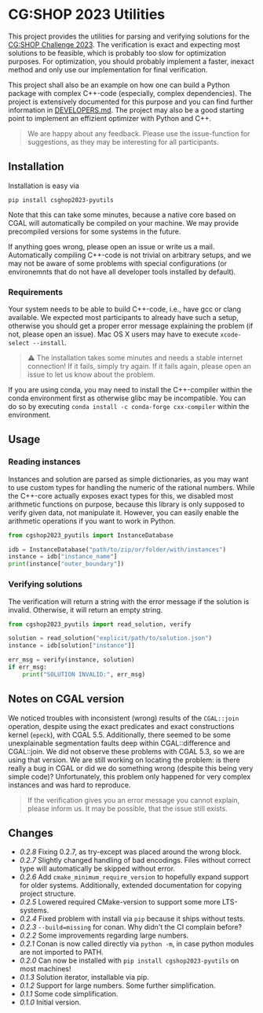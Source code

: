 # CG:SHOP 2023 Utilities

This project provides the utilities for parsing and verifying solutions for the
[CG:SHOP Challenge 2023](https://cgshop.ibr.cs.tu-bs.de/competition/cg-shop-2023/#problem-description).
The verification is exact and expecting most solutions to
be feasible, which is probably too slow for optimization purposes. For optimization,
you should probably implement a faster, inexact method and only use our implementation
for final verification.

This project shall also be an example on how one can build a Python package
with complex C++-code (especially, complex dependencies). The project is extensively
documented for this purpose and you can find further information in
[DEVELOPERS.md](./DEVELOPERS.md). The project may also be a good starting point to
implement an effizient optimizer with Python and C++.

> We are happy about any feedback. Please use the issue-function for suggestions, as they
> may be interesting for all participants.

## Installation

Installation is easy via

```shell
pip install csghop2023-pyutils
```

Note that this can take some minutes, because a native core based on CGAL will
automatically be compiled on your machine. We may provide precompiled versions for
some systems in the future.

If anything goes wrong, please open an issue or write us a mail. Automatically
compiling C++-code is not trivial on arbitrary setups, and we may not be
aware of some problems with special configurations (or environemnts that
do not have all developer tools installed by default).

### Requirements

Your system needs to be able to build C++-code, i.e., have gcc or clang available.
We expected most participants to already have such a setup, otherwise you should
get a proper error message explaining the problem (if not, please open an issue).
Mac OS X users may have to execute `xcode-select --install`.

> :warning: The installation takes some minutes and needs a stable internet connection!
> If it fails, simply try again. If it fails again, please open an issue to let us know
> about the problem.

If you are using conda, you may need to install the C++-compiler within the conda
environment first as otherwise glibc may be incompatible. You can do so by executing
`conda install -c conda-forge cxx-compiler` within the environment.

## Usage

### Reading instances

Instances and solution are parsed as simple dictionaries, as you may want to
use custom types for handling the numeric of the rational numbers.
While the C++-core actually exposes exact types for this, we disabled most
arithmetic functions on purpose, because this library is only supposed
to verify given data, not manipulate it. However, you can easily enable
the arithmetic operations if you want to work in Python.

```python
from cgshop2023_pyutils import InstanceDatabase

idb = InstanceDatabase("path/to/zip/or/folder/with/instances")
instance = idb["instance_name"]
print(instance["outer_boundary"])
```

### Verifying solutions

The verification will return a string with the error message if the
solution is invalid. Otherwise, it will return an empty string.

```python
from cgshop2023_pyutils import read_solution, verify

solution = read_solution("explicit/path/to/solution.json")
instance = idb[solution["instance"]]

err_msg = verify(instance, solution)
if err_msg:
    print("SOLUTION INVALID:", err_msg)
```

## Notes on CGAL version

We noticed troubles with inconsistent (wrong) results of the `CGAL::join` operation,
despite using the exact predicates and exact constructions kernel (`epeck`),
with CGAL 5.5.
Additionally, there seemed to be some unexplainable segmentation faults deep within CGAL::difference and CGAL::join.
We did not observe these problems with CGAL 5.3, so we are using that version.
We are still working on locating the problem: is there really a bug in CGAL or did
we do something wrong (despite this being very simple code)? Unfortunately, this
problem only happened for very complex instances and was hard to reproduce.

> If the verification gives you an error message you cannot explain, please
> inform us. It may be possible, that the issue still exists.

## Changes

- _0.2.8_ Fixing 0.2.7, as try-except was placed around the wrong block.
- _0.2.7_ Slightly changed handling of bad encodings. Files without correct type will automatically be skipped without error.
- _0.2.6_ Add `cmake_minimum_require_version` to hopefully expand support for older systems. Additionally, extended documentation for copying project structure.
- _0.2.5_ Lowered required CMake-version to support some more LTS-systems.
- _0.2.4_ Fixed problem with install via `pip` because it ships without tests.
- _0.2.3_ `--build=missing` for conan. Why didn't the CI complain before?
- _0.2.2_ Some improvements regarding large numbers.
- _0.2.1_ Conan is now called directly via `python -m`, in case python modules are not imported to PATH.
- _0.2.0_ Can now be installed with `pip install cgshop2023-pyutils` on most machines!
- _0.1.3_ Solution iterator, installable via pip.
- _0.1.2_ Support for large numbers. Some further simplification.
- _0.1.1_ Some code simplification.
- _0.1.0_ Initial version.
